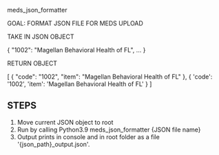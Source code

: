 meds_json_formatter

GOAL: FORMAT JSON FILE FOR MEDS UPLOAD

TAKE IN JSON OBJECT

{
    "1002": "Magellan Behavioral Health of FL",
    ...
}

RETURN OBJECT

[
    {
        "code": "1002",
        "item": "Magellan Behavioral Health of FL"
    },
    {
    	 'code': '1002', 
    	 'item': 'Magellan Behavioral Health of FL'
    }
]

## STEPS

1. Move current JSON object to root
2. Run by calling Python3.9 meds_json_formatter {JSON file name}
3. Output prints in console and in root folder as a file '{json_path}_output.json'.
